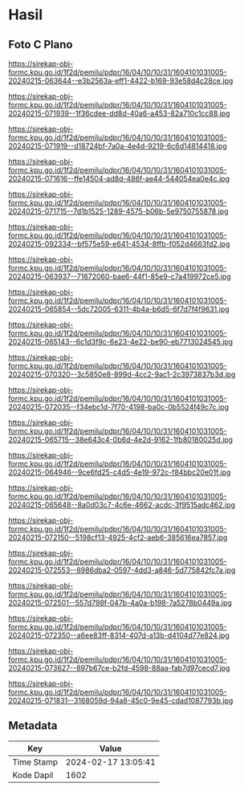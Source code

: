 # Hasil

## Foto C Plano

https://sirekap-obj-formc.kpu.go.id/1f2d/pemilu/pdpr/16/04/10/10/31/1604101031005-20240215-063644--e3b2563a-eff1-4422-b169-93e58d4c28ce.jpg

https://sirekap-obj-formc.kpu.go.id/1f2d/pemilu/pdpr/16/04/10/10/31/1604101031005-20240215-071939--1f36cdee-dd8d-40a6-a453-82a710c1cc88.jpg

https://sirekap-obj-formc.kpu.go.id/1f2d/pemilu/pdpr/16/04/10/10/31/1604101031005-20240215-071919--d18724bf-7a0a-4e4d-9219-6c6d14814418.jpg

https://sirekap-obj-formc.kpu.go.id/1f2d/pemilu/pdpr/16/04/10/10/31/1604101031005-20240215-071616--ffe14504-ad8d-486f-ae44-544054ea0e4c.jpg

https://sirekap-obj-formc.kpu.go.id/1f2d/pemilu/pdpr/16/04/10/10/31/1604101031005-20240215-071715--7d1b1525-1289-4575-b06b-5e9750755878.jpg

https://sirekap-obj-formc.kpu.go.id/1f2d/pemilu/pdpr/16/04/10/10/31/1604101031005-20240215-092334--bf575e59-e641-4534-8ffb-f052d4663fd2.jpg

https://sirekap-obj-formc.kpu.go.id/1f2d/pemilu/pdpr/16/04/10/10/31/1604101031005-20240215-063937--71672060-bae6-44f1-85e9-c7a419972ce5.jpg

https://sirekap-obj-formc.kpu.go.id/1f2d/pemilu/pdpr/16/04/10/10/31/1604101031005-20240215-065854--5dc72005-6311-4b4a-b6d5-6f7d7f4f9631.jpg

https://sirekap-obj-formc.kpu.go.id/1f2d/pemilu/pdpr/16/04/10/10/31/1604101031005-20240215-065143--6c1d3f9c-6e23-4e22-be90-eb7713024545.jpg

https://sirekap-obj-formc.kpu.go.id/1f2d/pemilu/pdpr/16/04/10/10/31/1604101031005-20240215-070320--3c5850e8-899d-4cc2-9ac1-2c3973837b3d.jpg

https://sirekap-obj-formc.kpu.go.id/1f2d/pemilu/pdpr/16/04/10/10/31/1604101031005-20240215-072035--f34ebc1d-7f70-4198-ba0c-0b5524f49c7c.jpg

https://sirekap-obj-formc.kpu.go.id/1f2d/pemilu/pdpr/16/04/10/10/31/1604101031005-20240215-065715--38e643c4-0b6d-4e2d-9162-1fb80180025d.jpg

https://sirekap-obj-formc.kpu.go.id/1f2d/pemilu/pdpr/16/04/10/10/31/1604101031005-20240215-064946--9ce6fd25-c4d5-4e19-972c-f84bbc20e01f.jpg

https://sirekap-obj-formc.kpu.go.id/1f2d/pemilu/pdpr/16/04/10/10/31/1604101031005-20240215-065648--8a0d03c7-4c6e-4662-acdc-3f9515adc462.jpg

https://sirekap-obj-formc.kpu.go.id/1f2d/pemilu/pdpr/16/04/10/10/31/1604101031005-20240215-072150--5198cf13-4925-4cf2-aeb6-385616ea7857.jpg

https://sirekap-obj-formc.kpu.go.id/1f2d/pemilu/pdpr/16/04/10/10/31/1604101031005-20240215-072553--8986dba2-0597-4dd3-a846-5d775842fc7a.jpg

https://sirekap-obj-formc.kpu.go.id/1f2d/pemilu/pdpr/16/04/10/10/31/1604101031005-20240215-072501--557d798f-047b-4a0a-b198-7a5278b0449a.jpg

https://sirekap-obj-formc.kpu.go.id/1f2d/pemilu/pdpr/16/04/10/10/31/1604101031005-20240215-072350--a6ee83ff-8314-407d-a13b-d4104d77e824.jpg

https://sirekap-obj-formc.kpu.go.id/1f2d/pemilu/pdpr/16/04/10/10/31/1604101031005-20240215-073627--897b67ce-b2fd-4598-88aa-fab7d97cecd7.jpg

https://sirekap-obj-formc.kpu.go.id/1f2d/pemilu/pdpr/16/04/10/10/31/1604101031005-20240215-071831--3168059d-94a8-45c0-9e45-cdad1087793b.jpg


## Metadata

| Key        | Value               |
| ---------- | ------------------- |
| Time Stamp | 2024-02-17 13:05:41 |
| Kode Dapil | 1602                |



